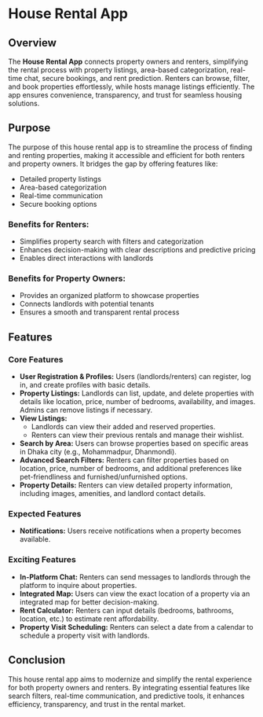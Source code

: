 # House Rental App

## Overview

The **House Rental App** connects property owners and renters, simplifying the rental process with property listings, area-based categorization, real-time chat, secure bookings, and rent prediction. Renters can browse, filter, and book properties effortlessly, while hosts manage listings efficiently. The app ensures convenience, transparency, and trust for seamless housing solutions.

## Purpose

The purpose of this house rental app is to streamline the process of finding and renting properties, making it accessible and efficient for both renters and property owners. It bridges the gap by offering features like:

- Detailed property listings
- Area-based categorization
- Real-time communication
- Secure booking options

### Benefits for Renters:

- Simplifies property search with filters and categorization
- Enhances decision-making with clear descriptions and predictive pricing
- Enables direct interactions with landlords

### Benefits for Property Owners:

- Provides an organized platform to showcase properties
- Connects landlords with potential tenants
- Ensures a smooth and transparent rental process

## Features

### Core Features

- **User Registration & Profiles:** Users (landlords/renters) can register, log in, and create profiles with basic details.
- **Property Listings:** Landlords can list, update, and delete properties with details like location, price, number of bedrooms, availability, and images. Admins can remove listings if necessary.
- **View Listings:** 
  - Landlords can view their added and reserved properties.
  - Renters can view their previous rentals and manage their wishlist.
- **Search by Area:** Users can browse properties based on specific areas in Dhaka city (e.g., Mohammadpur, Dhanmondi).
- **Advanced Search Filters:** Renters can filter properties based on location, price, number of bedrooms, and additional preferences like pet-friendliness and furnished/unfurnished options.
- **Property Details:** Renters can view detailed property information, including images, amenities, and landlord contact details.

### Expected Features

- **Notifications:** Users receive notifications when a property becomes available.

### Exciting Features

- **In-Platform Chat:** Renters can send messages to landlords through the platform to inquire about properties.
- **Integrated Map:** Users can view the exact location of a property via an integrated map for better decision-making.
- **Rent Calculator:** Renters can input details (bedrooms, bathrooms, location, etc.) to estimate rent affordability.
- **Property Visit Scheduling:** Renters can select a date from a calendar to schedule a property visit with landlords.

## Conclusion

This house rental app aims to modernize and simplify the rental experience for both property owners and renters. By integrating essential features like search filters, real-time communication, and predictive tools, it enhances efficiency, transparency, and trust in the rental market.
